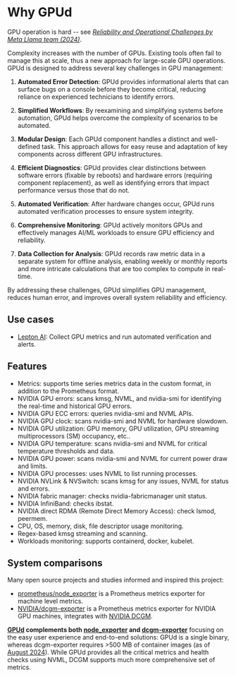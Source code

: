 # Why GPUd

GPU operation is hard -- see [*Reliability and Operational Challenges by Meta Llama team (2024)*](https://ai.meta.com/research/publications/the-llama-3-herd-of-models/).

Complexity increases with the number of GPUs. Existing tools often fail to manage this at scale, thus a new approach for large-scale GPU operations. GPUd is designed to address several key challenges in GPU management:

1. **Automated Error Detection**: GPUd provides informational alerts that can surface bugs on a console before they become critical, reducing reliance on experienced technicians to identify errors.

2. **Simplified Workflows**: By reexamining and simplifying systems before automation, GPUd helps overcome the complexity of scenarios to be automated.

3. **Modular Design**: Each GPUd component handles a distinct and well-defined task. This approach allows for easy reuse and adaptation of key components across different GPU infrastructures.

4. **Efficient Diagnostics**: GPUd provides clear distinctions between software errors (fixable by reboots) and hardware errors (requiring component replacement), as well as identifying errors that impact performance versus those that do not.

5. **Automated Verification**: After hardware changes occur, GPUd runs automated verification processes to ensure system integrity.

6. **Comprehensive Monitoring**: GPUd actively monitors GPUs and effectively manages AI/ML workloads to ensure GPU efficiency and reliability.

7. **Data Collection for Analysis**: GPUd records raw metric data in a separate system for offline analysis, enabling weekly or monthly reports and more intricate calculations that are too complex to compute in real-time.

By addressing these challenges, GPUd simplifies GPU management, reduces human error, and improves overall system reliability and efficiency.

## Use cases

- [Lepton AI](https://lepton.ai): Collect GPU metrics and run automated verification and alerts.

## Features

- Metrics: supports time series metrics data in the custom format, in addition to the Prometheus format.
- NVIDIA GPU errors: scans kmsg, NVML, and nvidia-smi for identifying the real-time and historical GPU errors.
- NVIDIA GPU ECC errors: queries nvidia-smi and NVML APIs.
- NVIDIA GPU clock: scans nvidia-smi and NVML for hardware slowdown.
- NVIDIA GPU utilization: GPU memory, GPU utilization, GPU streaming multiprocessors (SM) occupancy, etc..
- NVIDIA GPU temperature: scans nvidia-smi and NVML for critical temperature thresholds and data.
- NVIDIA GPU power: scans nvidia-smi and NVML for current power draw and limits.
- NVIDIA GPU processes: uses NVML to list running processes.
- NVIDIA NVLink & NVSwitch: scans kmsg for any issues, NVML for status and errors.
- NVIDIA fabric manager: checks nvidia-fabricmanager unit status.
- NVIDIA InfiniBand: checks ibstat.
- NVIDIA direct RDMA (Remote Direct Memory Access): check lsmod, peermem.
- CPU, OS, memory, disk, file descriptor usage monitoring.
- Regex-based kmsg streaming and scanning.
- Workloads monitoring: supports containerd, docker, kubelet.

## System comparisons

Many open source projects and studies informed and inspired this project:

- [prometheus/node_exporter](https://github.com/prometheus/node_exporter) is a Prometheus metrics exporter for machine level metrics.
- [NVIDIA/dcgm-exporter](https://github.com/NVIDIA/dcgm-exporter) is a Prometheus metrics exporter for NVIDIA GPU machines, integrates with [NVIDIA DCGM](https://developer.nvidia.com/dcgm).

**[GPUd](https://github.com/leptonai/gpud) complements both [node_exporter](https://github.com/prometheus/node_exporter) and [dcgm-exporter](https://github.com/NVIDIA/dcgm-exporter)** focusing on the easy user experience and end-to-end solutions: GPUd is a single binary, whereas dcgm-exporter requires >500 MB of container images (as of [August 2024](https://hub.docker.com/r/nvidia/dcgm-exporter)). While GPUd provides all the critical metrics and health checks using NVML, DCGM supports much more comprehensive set of metrics.
